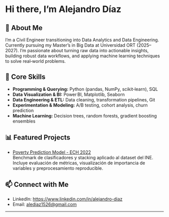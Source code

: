 # Hi there, I’m Alejandro Díaz

## 🚀 About Me
I’m a Civil Engineer transitioning into Data Analytics and Data Engineering. Currently pursuing my Master’s in Big Data at Universidad ORT (2025–2027). I’m passionate about turning raw data into actionable insights, building robust data workflows, and applying machine learning techniques to solve real‑world problems.

## 💼 Core Skills
- **Programming & Querying:** Python (pandas, NumPy, scikit‑learn), SQL  
- **Data Visualization & BI:** Power BI, Matplotlib, Seaborn  
- **Data Engineering & ETL:** Data cleaning, transformation pipelines, Git  
- **Experimentation & Modeling:** A/B testing, cohort analysis, churn prediction  
- **Machine Learning:** Decision trees, random forests, gradient boosting ensembles

## 📊 Featured Projects
- [Poverty Prediction Model - ECH 2022](poverty_model_evaluation_ECH2022.ipynb)  
  Benchmark de clasificadores y stacking aplicado al dataset del INE. Incluye evaluación de métricas, visualización de importancia de variables y preprocesamiento reproducible.

## 📫 Connect with Me
- LinkedIn: https://www.linkedin.com/in/alejandro-diaz  
- Email: alediaz1526@gmail.com  

---
<!--
**alee1526/alee1526** is a ✨ _special_ ✨ repository because its `README.md` (this file) appears on your GitHub profile.

Here are some ideas to get you started:

- 🔭 I’m currently working on ...
- 🌱 I’m currently learning ...
- 👯 I’m looking to collaborate on ...
- 🤔 I’m looking for help with ...
- 💬 Ask me about ...
- 📫 How to reach me: ...
- 😄 Pronouns: ...
- ⚡ Fun fact: ...
-->
